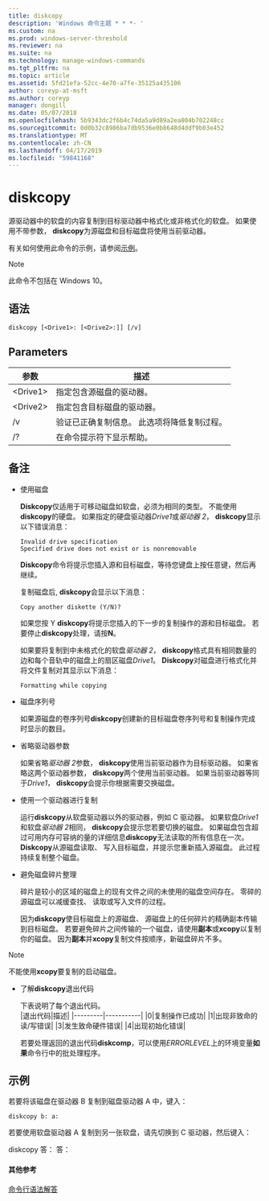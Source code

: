```yaml
---
title: diskcopy
description: 'Windows 命令主题 * * *- '
ms.custom: na
ms.prod: windows-server-threshold
ms.reviewer: na
ms.suite: na
ms.technology: manage-windows-commands
ms.tgt_pltfrm: na
ms.topic: article
ms.assetid: 5fd21efa-52cc-4e70-a7fe-35125a435106
author: coreyp-at-msft
ms.author: coreyp
manager: dongill
ms.date: 05/07/2018
ms.openlocfilehash: 5b9343dc2f6b4c74da5a9d89a2ea804b702248cc
ms.sourcegitcommit: 0d0b32c8986ba7db9536e0b8648d4ddf9b03e452
ms.translationtype: MT
ms.contentlocale: zh-CN
ms.lasthandoff: 04/17/2019
ms.locfileid: "59841168"
---
```

# <a name="diskcopy"></a>diskcopy



源驱动器中的软盘的内容复制到目标驱动器中格式化或非格式化的软盘。 如果使用不带参数， **diskcopy**为源磁盘和目标磁盘将使用当前驱动器。

有关如何使用此命令的示例，请参阅[示例](#BKMK_examples)。

> [!NOTE]
> 此命令不包括在 Windows 10。

## <a name="syntax"></a>语法

```
diskcopy [<Drive1>: [<Drive2>:]] [/v]
```

## <a name="parameters"></a>Parameters

|参数|描述|
|---------|-----------|
|\<Drive1>|指定包含源磁盘的驱动器。|
|\<Drive2>|指定包含目标磁盘的驱动器。|
|/v|验证已正确复制信息。 此选项将降低复制过程。|
|/?|在命令提示符下显示帮助。|

## <a name="remarks"></a>备注

-   使用磁盘

    **Diskcopy**仅适用于可移动磁盘如软盘，必须为相同的类型。 不能使用**diskcopy**的硬盘。 如果指定的硬盘驱动器*Drive1*或*驱动器 2*， **diskcopy**显示以下错误消息：  
    ```
    Invalid drive specification
    Specified drive does not exist or is nonremovable
    ```  
    **Diskcopy**命令将提示您插入源和目标磁盘，等待您键盘上按任意键，然后再继续。

    复制磁盘后, **diskcopy**会显示以下消息：  
    ```
    Copy another diskette (Y/N)?
    ```  
    如果您按 Y **diskcopy**将提示您插入的下一步的复制操作的源和目标磁盘。 若要停止**diskcopy**处理，请按**N**。

    如果要将复制到中未格式化的软盘*驱动器 2*， **diskcopy**格式具有相同数量的边和每个音轨中的磁盘上的扇区磁盘*Drive1*。 **Diskcopy**对磁盘进行格式化并将文件复制对其显示以下消息：  
    ```
    Formatting while copying
    ```  
-   磁盘序列号

    如果源磁盘的卷序列号**diskcopy**创建新的目标磁盘卷序列号和复制操作完成时显示的数目。
-   省略驱动器参数

    如果省略*驱动器 2*参数， **diskcopy**使用当前驱动器作为目标驱动器。 如果省略这两个驱动器参数， **diskcopy**两个使用当前驱动器。 如果当前驱动器等同于*Drive1*， **diskcopy**会提示你根据需要交换磁盘。
-   使用一个驱动器进行复制

    运行**diskcopy**从软盘驱动器以外的驱动器，例如 C 驱动器。 如果软盘*Drive1*和软盘*驱动器 2*相同， **diskcopy**会提示您若要切换的磁盘。 如果磁盘包含超过可用内存可容纳的量的详细信息**diskcopy**无法读取的所有信息在一次。 **Diskcopy**从源磁盘读取、 写入目标磁盘，并提示您重新插入源磁盘。 此过程持续复制整个磁盘。
-   避免磁盘碎片整理

    碎片是较小的区域的磁盘上的现有文件之间的未使用的磁盘空间存在。 零碎的源磁盘可以减缓查找、 读取或写入文件的过程。

    因为**diskcopy**使目标磁盘上的源磁盘、 源磁盘上的任何碎片的精确副本传输到目标磁盘。 若要避免碎片之间传输的一个磁盘，请使用**副本**或**xcopy**以复制你的磁盘。 因为**副本**并**xcopy**复制文件按顺序，新磁盘碎片不多。

> [!NOTE]
> 不能使用**xcopy**要复制的启动磁盘。
-   了解**diskcopy**退出代码

    下表说明了每个退出代码。  
    |退出代码|描述|
    |---------|-----------|
    |0|复制操作已成功|
    |1|出现非致命的读/写错误|
    |3|发生致命硬件错误|
    |4|出现初始化错误|

    若要处理返回的退出代码**diskcomp**，可以使用*ERRORLEVEL*上的环境变量**如果**命令行中的批处理程序。

## <a name="BKMK_examples"></a>示例

若要将该磁盘在驱动器 B 复制到磁盘驱动器 A 中，键入：
```
diskcopy b: a:
```
若要使用软盘驱动器 A 复制到另一张软盘，请先切换到 C 驱动器，然后键入：

diskcopy 答： 答：

#### <a name="additional-references"></a>其他参考

[命令行语法解答](command-line-syntax-key.md)
